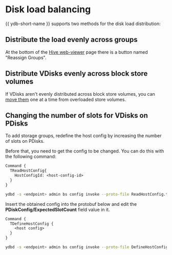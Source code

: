 # Disk load balancing

{{ ydb-short-name }} supports two methods for the disk load distribution:

## Distribute the load evenly across groups

At the bottom of the [Hive web-viewer](../embedded_monitoring/hive.md#reassign_groups) page there is a button named "Reassign Groups".

## Distribute VDisks evenly across block store volumes

If VDisks aren't evenly distributed across block store volumes, you can [move them](moving_vdisks.md#moving_vdisk) one at a time from overloaded store volumes.

## Changing the number of slots for VDisks on PDisks

To add storage groups, redefine the host config by increasing the number of slots on PDisks.

Before that, you need to get the config to be changed. You can do this with the following command:

```proto
Command {
  TReadHostConfig{
    HostConfigId: <host-config-id>
  }
}
```

```bash
ydbd -s <endpoint> admin bs config invoke --proto-file ReadHostConfig.txt
```

Insert the obtained config into the protobuf below and edit the **PDiskConfig/ExpectedSlotCount** field value in it.

```proto
Command {
  TDefineHostConfig {
    <host config>
  }
}
```

```bash
ydbd -s <endpoint> admin bs config invoke --proto-file DefineHostConfig.txt
```

